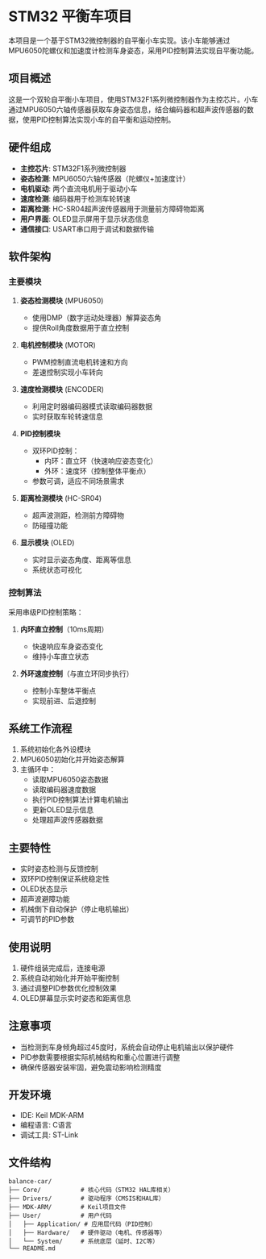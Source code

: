 # STM32 平衡车项目

本项目是一个基于STM32微控制器的自平衡小车实现。该小车能够通过MPU6050陀螺仪和加速度计检测车身姿态，采用PID控制算法实现自平衡功能。

## 项目概述

这是一个双轮自平衡小车项目，使用STM32F1系列微控制器作为主控芯片。小车通过MPU6050六轴传感器获取车身姿态信息，结合编码器和超声波传感器的数据，使用PID控制算法实现小车的自平衡和运动控制。

## 硬件组成

- **主控芯片**: STM32F1系列微控制器
- **姿态检测**: MPU6050六轴传感器（陀螺仪+加速度计）
- **电机驱动**: 两个直流电机用于驱动小车
- **速度检测**: 编码器用于检测车轮转速
- **距离检测**: HC-SR04超声波传感器用于测量前方障碍物距离
- **用户界面**: OLED显示屏用于显示状态信息
- **通信接口**: USART串口用于调试和数据传输

## 软件架构

### 主要模块

1. **姿态检测模块** (MPU6050)
   - 使用DMP（数字运动处理器）解算姿态角
   - 提供Roll角度数据用于直立控制

2. **电机控制模块** (MOTOR)
   - PWM控制直流电机转速和方向
   - 差速控制实现小车转向

3. **速度检测模块** (ENCODER)
   - 利用定时器编码器模式读取编码器数据
   - 实时获取车轮转速信息

4. **PID控制模块**
   - 双环PID控制：
     - 内环：直立环（快速响应姿态变化）
     - 外环：速度环（控制整体平衡点）
   - 参数可调，适应不同场景需求

5. **距离检测模块** (HC-SR04)
   - 超声波测距，检测前方障碍物
   - 防碰撞功能

6. **显示模块** (OLED)
   - 实时显示姿态角度、距离等信息
   - 系统状态可视化

### 控制算法

采用串级PID控制策略：

1. **内环直立控制**（10ms周期）
   - 快速响应车身姿态变化
   - 维持小车直立状态

2. **外环速度控制**（与直立环同步执行）
   - 控制小车整体平衡点
   - 实现前进、后退控制

## 系统工作流程

1. 系统初始化各外设模块
2. MPU6050初始化并开始姿态解算
3. 主循环中：
   - 读取MPU6050姿态数据
   - 读取编码器速度数据
   - 执行PID控制算法计算电机输出
   - 更新OLED显示信息
   - 处理超声波传感器数据

## 主要特性

- 实时姿态检测与反馈控制
- 双环PID控制保证系统稳定性
- OLED状态显示
- 超声波避障功能
- 机械倒下自动保护（停止电机输出）
- 可调节的PID参数

## 使用说明

1. 硬件组装完成后，连接电源
2. 系统自动初始化并开始平衡控制
3. 通过调整PID参数优化控制效果
4. OLED屏幕显示实时姿态和距离信息

## 注意事项

- 当检测到车身倾角超过45度时，系统会自动停止电机输出以保护硬件
- PID参数需要根据实际机械结构和重心位置进行调整
- 确保传感器安装牢固，避免震动影响检测精度

## 开发环境

- IDE: Keil MDK-ARM
- 编程语言: C语言
- 调试工具: ST-Link

## 文件结构

```
balance-car/
├── Core/           # 核心代码（STM32 HAL库相关）
├── Drivers/        # 驱动程序（CMSIS和HAL库）
├── MDK-ARM/        # Keil项目文件
├── User/           # 用户代码
│   ├── Application/ # 应用层代码（PID控制）
│   ├── Hardware/   # 硬件驱动（电机、传感器等）
│   └── System/     # 系统底层（延时、I2C等）
└── README.md
```